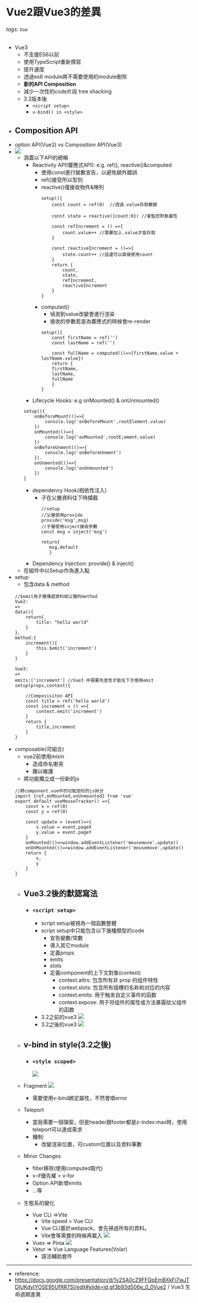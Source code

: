 # Vue2跟Vue3的差異

###### tags: `Vue`


- Vue3
    - 不支援ES6以前 
    - 使用TypeScript重新撰寫
    - 提升速度
    - 透過es6 module將不需要使用的module刪除
    - **新的API Composition**
    - 減少一次性的code片段 tree shacking
    - 3.2版本後
        - ```<script setup>```
        - ```v-bind() in <style>```
- ## Composition API
- option API(Vue2) vs Composition API(Vue3)
- ![](https://i.imgur.com/jgkMKYi.png)
    - 涵蓋以下API的總稱
        - Reactivity API(響應式API): e.g. ref(), reactive()&computed
            - 使用const進行變數宣告，以避免額外錯誤
            - ref()接受所以型別
            - reactive()僅接收物件&陣列
                ```
                setup(){
                    const count = ref(0)  //透過.value存取數據
                    
                    const state = reactive({count:0}) //會監控對象屬性
                    
                    const refIncrement = () =>{
                        count.value++ //需要加上.value才能存取
                    }
                    
                    const reactiveIncrement = ()=>{
                        state.count++ //這邊可以直接使用count
                    }
                    return {
                        count,
                        state,
                        refIncrement,
                        reactiveIncrement
                    }
                }
                ```
            - computed()
                - 偵測到value改變會進行渲染
                - 接收的參數若是為響應式的時候會re-render
                ```
                setup(){
                    const firstName = ref('')
                    const lastName = ref('')
                    
                    const fullName = computed(()=>{firstName.value + lastName.value})
                    return {
                    firstName,
                    lastName,
                    fullName
                    }
                }
                ```
        - Lifecycle Hooks: e.g onMounted() & onUnmounted()
        ```
        setup(){
            onBeforeMount(()=>{
                console.log('onBeforeMount',rootElement.value)
            })
            onMounted(()=>{
                console.log('onMounted',rootE;ement.value)
            })
            onBeforeUnment(()=>{
                console.log('onBeforeUnment')
            }).
            onUnmented(()=>{
                console.log('onUnmounted')
            })
        }
        ```
         -   dependency Hook(相依性注入)
             - 子在父層資料往下時攔截
                 ```
                 //setup
                 //父層使用provide
                 provide('msg',msg)
                 //子層使用inject接收參數
                 const msg = inject('msg')
                 
                 return{
                    msg,default
                    }
                 ```
        - Dependency Injection: provide() & inject()
    - 在組件中以Setup作為進入點
- setup
    - 包含data & method
    ```
    //$emit為子層傳遞資料給父層的method
    Vue2:
    =>
    data(){
        return{
            title: "hello world"
        }
    },
    method:{
        increment(){
            this.$emit('increment')
        }
    }
    
    Vue3:
    =>
    emits:['increment'] //Vue3 中需要先宣告才能在下方使用emit
    setup(props,context){
        
        //Composisiton API
        const title = ref('hello world')
        const increment = () =>{
            context.emit('increment')
        }
        return {
            title,increment
        }
    }
    ```
- composable(可組合)
    - vue2前使用mixin
        - 造成命名衝突
        - 難以維護
    - 將功能獨立成一份新的js
    ```
    //將component.vue中的功能部份的js拆分
    import {ref,onMounted,onUnmounted} from 'vue'
    export default useMouseTracker() =>{
        const x = ref(0)
        const y = ref(0)
        
        const update = (event)=>{
            x.value = event,pageX
            y.value = event.pageY
        }
        onMounted(()=>window.addEventListener('mousemove',update))
        onUnMounted(()=>window.addEventListener('mousemove',update))
        return {
            x,
            y
        }
    }
    ```
    - ## Vue3.2後的默認寫法
        - ### ```<script setup>```
            - script setup被視為一個函數整體
            - script setup中只能包含以下幾種類型的code
                - 宣告變數/常數
                - 導入其它module
                - 定義props
                - emits
                - slots
                - 定義component的上下文對象(context)
                    - context.attrs: 包含所有非 prop 的组件特性
                    - context.slots: 包含所有插槽的名称和对应的内容
                    - context.emits: 用于触发自定义事件的函数
                    - context.expose:  用于将组件的属性或方法暴露给父组件的函数
            - 3.2之前的vue3
            ![](https://i.imgur.com/F0TTh9v.png)
            - 3.2之後的vue3
            ![](https://i.imgur.com/BSECQJp.png)
            
    - ## v-bind in style(3.2之後)
        - ### ```<style scoped>```
            ![](https://i.imgur.com/9mC1UPx.png)
    - Fragment
         ![](https://i.imgur.com/d07o2Fu.png)
        - 需要使用v-bind綁定屬性，不然會噴error
    - Teleport
        - 當我需要一個彈窗，但是header跟footer都是z-index:max時，使用teleport可以達成需求
        - 機制:
            - 改變渲染位置，可custom位置以及資料筆數
    - Minor Changes
        - filter移除(使用computed取代)
        - v-if優先權 > v-for
        - Option API新增emits
        - ...等
    - 生態系的變化
        - Vue CLI =>Vite
            - Vite speed > Vue CLI
            - Vue CLI基於webpack，會先掃過所有的資料。
            - Vite會等需要的時候再載入
         ![](https://i.imgur.com/4934jEJ.png)
        - Vuex => Pinia
        ![](https://i.imgur.com/HiSL5Vk.png)
        - Vetur => Vue Language Features(Volar)
            - 語法輔助套件
    
    
    
    
---
- reference:
- https://docs.google.com/presentation/d/1y2SA0cZ9FFQpEmBXkFj7wJTDIUKdyIYOSE95UfRR7SI/edit#slide=id.gf3b93d506e_0_0Vue2 / Vue3 生命週期差異